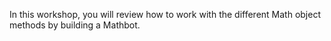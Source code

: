 In this workshop, you will review how to work with the different Math object methods by building a Mathbot.